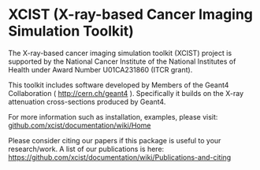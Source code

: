 # XCIST (X-ray-based Cancer Imaging Simulation Toolkit)

The X-ray-based cancer imaging simulation toolkit (XCIST) project is supported by the National Cancer Institute of the National Institutes of Health under Award Number U01CA231860 (ITCR grant).

This toolkit includes software developed by Members of the Geant4 Collaboration ( http://cern.ch/geant4 ). Specifically it builds on the X-ray attenuation cross-sections produced by Geant4.

For more information such as installation, examples, please visit: [github.com/xcist/documentation/wiki/Home](https://github.com/xcist/documentation/wiki)

Please consider citing our papers if this package is useful to your research/work. A list of our publications is here: https://github.com/xcist/documentation/wiki/Publications-and-citing
